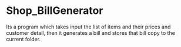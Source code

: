 # Shop_BillGenerator
 Its a program which takes input the list of items and their prices and customer detail, then it generates a bill and stores that bill copy to the current folder.
